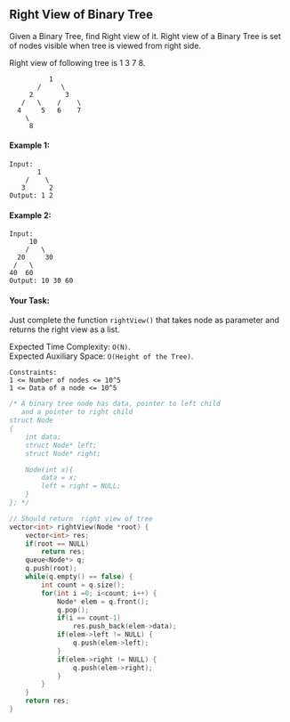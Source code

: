 ## Right View of Binary Tree

Given a Binary Tree, find Right view of it. Right view of a Binary Tree is set of nodes visible when tree is viewed from right side.

Right view of following tree is 1 3 7 8.

```
          1
       /     \
     2        3
   /   \    /    \
  4     5   6    7
    \
     8
```

#### Example 1:

```
Input:
       1
    /    \
   3      2
Output: 1 2
```

#### Example 2:

```
Input:
     10
    /   \
  20     30
 /   \
40  60
Output: 10 30 60
```

#### Your Task:

Just complete the function `rightView()` that takes node as parameter and returns the right view as a list.

Expected Time Complexity: `O(N)`.  
Expected Auxiliary Space: `O(Height of the Tree)`.

```
Constraints:
1 <= Number of nodes <= 10^5
1 <= Data of a node <= 10^5
```

```c++
/* A binary tree node has data, pointer to left child
   and a pointer to right child
struct Node
{
    int data;
    struct Node* left;
    struct Node* right;

    Node(int x){
        data = x;
        left = right = NULL;
    }
}; */

// Should return  right view of tree
vector<int> rightView(Node *root) {
    vector<int> res;
    if(root == NULL)
        return res;
    queue<Node*> q;
    q.push(root);
    while(q.empty() == false) {
        int count = q.size();
        for(int i =0; i<count; i++) {
            Node* elem = q.front();
            q.pop();
            if(i == count-1)
                res.push_back(elem->data);
            if(elem->left != NULL) {
                q.push(elem->left);
            }
            if(elem->right != NULL) {
                q.push(elem->right);
            }
        }
    }
    return res;
}
```
